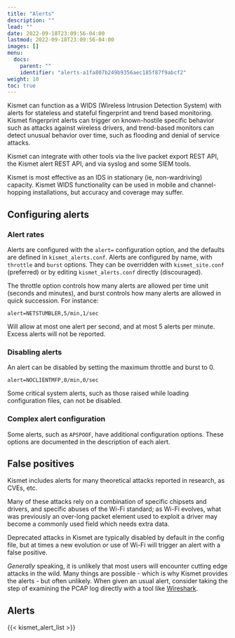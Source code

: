```yaml
---
title: "Alerts"
description: ""
lead: ""
date: 2022-09-18T23:09:56-04:00
lastmod: 2022-09-18T23:09:56-04:00
images: []
menu:
  docs:
    parent: ""
    identifier: "alerts-a1fa807b249b9356aec185f87f9abcf2"
weight: 10
toc: true
---
```


Kismet can function as a WIDS (Wireless Intrusion Detection System) with alerts for stateless and stateful fingerprint and trend based monitoring. Kismet fingerprint alerts can trigger on known-hostile specific behavior such as attacks against wireless drivers, and trend-based monitors can detect unusual behavior over time, such as flooding and denial of service attacks.

Kismet can integrate with other tools via the live packet export REST API, the Kismet alert REST API, and via syslog and some SIEM tools.

Kismet is most effective as an IDS in stationary (ie, non-wardriving) capacity. Kismet WIDS functionality can be used in mobile and channel-hopping installations, but accuracy and coverage may suffer.

## Configuring alerts

### Alert rates

Alerts are configured with the `alert=` configuration option, and the defaults are defined in `kismet_alerts.conf`.  Alerts are configured by name, with `throttle` and `burst` options.  They can be overridden with `kismet_site.conf` (preferred) or by editing `kismet_alerts.conf` directly (discouraged).

The throttle option controls how many alerts are allowed per time unit (seconds and minutes), and burst controls how many alerts are allowed in quick succession.  For instance:

```
alert=NETSTUMBLER,5/min,1/sec
```

Will allow at most one alert per second, and at most 5 alerts per minute.  Excess alerts will not be reported.

### Disabling alerts 

An alert can be disabled by setting the maximum throttle and burst to 0.  

```
alert=NOCLIENTMFP,0/min,0/sec
```

Some critical system alerts, such as those raised while loading configuration files, can not be disabled.

### Complex alert configuration 

Some alerts, such as `APSPOOF`, have additional configuration options.  These options are documented in the description of each alert.

## False positives

Kismet includes alerts for many theoretical attacks reported in research, as CVEs, etc.  

Many of these attacks rely on a combination of specific chipsets and drivers, and specific abuses of the Wi-Fi standard; as Wi-Fi evolves, what was previously an over-long packet element used to exploit a driver may become a commonly used field which needs extra data. 

Deprecated attacks in Kismet are typically disabled by default in the config file, but at times a new evolution or use of Wi-Fi will trigger an alert with a false positive.

*Generally* speaking, it is unlikely that most users will encounter cutting edge attacks in the wild.  Many things are possible - which is why Kismet provides the alerts - but often unlikely.  When given an usual alert, consider taking the step of examining the PCAP log directly with a tool like [Wireshark](https://wireshark.org).

## Alerts

{{< kismet_alert_list >}}


